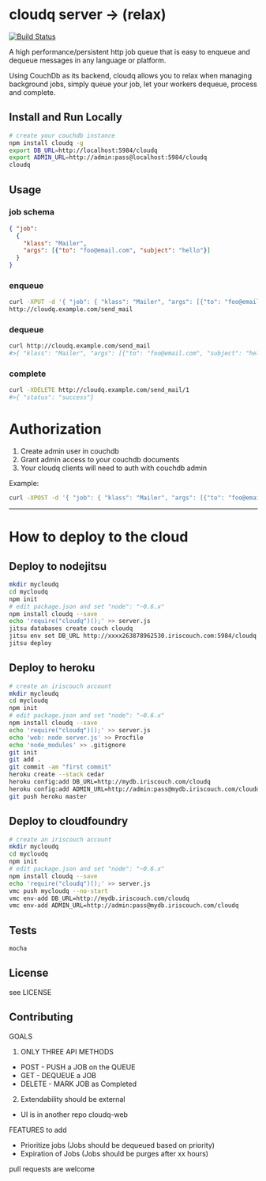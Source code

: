 # cloudq server -> (relax)

[![Build Status](https://secure.travis-ci.org/twilson63/node-cloudq.png)](http://travis-ci.org/twilson63/node-cloudq)

A high performance/persistent http job queue that is easy to enqueue and dequeue messages in any language or platform.

Using CouchDb as its backend, cloudq allows you to relax when managing background jobs, simply queue your job, let your workers dequeue, process
and complete.

## Install and Run Locally

``` sh
# create your couchdb instance
npm install cloudq -g
export DB_URL=http://localhost:5984/cloudq
export ADMIN_URL=http://admin:pass@localhost:5984/cloudq
cloudq
```

## Usage

### job schema

``` json
{ "job":
  {
    "klass": "Mailer",
    "args": [{"to": "foo@email.com", "subject": "hello"}]
  }
}
```

### enqueue

``` sh
curl -XPUT -d '{ "job": { "klass": "Mailer", "args": [{"to": "foo@email.com", "subject": "hello"}]}}'
http://cloudq.example.com/send_mail
```

### dequeue

``` sh
curl http://cloudq.example.com/send_mail
#>{ "klass": "Mailer", "args": [{"to": "foo@email.com", "subject": "hello"}], "id": "1"}
```

### complete

``` sh
curl -XDELETE http://cloudq.example.com/send_mail/1
#>{ "status": "success"}
```

# Authorization

1. Create admin user in couchdb
2. Grant admin access to your couchdb documents
3. Your cloudq clients will need to auth with couchdb admin

Example:

``` sh
curl -XPOST -d '{ "job": { "klass": "Mailer", "args": [{"to": "foo@email.com", "subject": "hello"}]}}' http://admin:pass@cloudq.example.com/send_mail
```

---

# How to deploy to the cloud

## Deploy to nodejitsu

``` sh
mkdir mycloudq
cd mycloudq
npm init
# edit package.json and set "node": "~0.6.x"
npm install cloudq --save
echo 'require("cloudq")();' >> server.js
jitsu databases create couch cloudq
jitsu env set DB_URL http://xxxx263878962530.iriscouch.com:5984/cloudq
jitsu deploy
```

## Deploy to heroku
``` sh
# create an iriscouch account
mkdir mycloudq
cd mycloudq
npm init
# edit package.json and set "node": "~0.6.x"
npm install cloudq --save
echo 'require("cloudq")();' >> server.js
echo 'web: node server.js' >> Procfile
echo 'node_modules' >> .gitignore
git init
git add .
git commit -am "first commit"
heroku create --stack cedar
heroku config:add DB_URL=http://mydb.iriscouch.com/cloudq
heroku config:add ADMIN_URL=http://admin:pass@mydb.iriscouch.com/cloudq
git push heroku master
```

## Deploy to cloudfoundry

``` sh
# create an iriscouch account
mkdir mycloudq
cd mycloudq
npm init
# edit package.json and set "node": "~0.6.x"
npm install cloudq --save
echo 'require("cloudq")();' >> server.js
vmc push mycloudq --no-start
vmc env-add DB_URL=http://mydb.iriscouch.com/cloudq
vmc env-add ADMIN_URL=http://admin:pass@mydb.iriscouch.com/cloudq

```

## Tests

``` sh
mocha
```

## License

see LICENSE

## Contributing

GOALS

1. ONLY THREE API METHODS

* POST - PUSH a JOB on the QUEUE
* GET - DEQUEUE a JOB
* DELETE - MARK JOB as Completed

2. Extendability should be external

* UI is in another repo cloudq-web

FEATURES to add

* Prioritize jobs (Jobs should be dequeued based on priority)
* Expiration of Jobs (Jobs should be purges after xx hours)

pull requests are welcome

